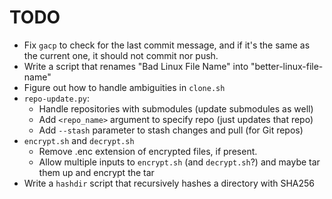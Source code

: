 TODO
====

 + Fix `gacp` to check for the last commit message, and if it's the same as the current one, it should not commit nor push.
 + Write a script that renames "Bad Linux File Name" into "better-linux-file-name"
 + Figure out how to handle ambiguities in `clone.sh`
 + `repo-update.py`:
    - Handle repositories with submodules (update submodules as well)
    - Add `<repo_name>` argument to specify repo (just updates that repo)
    - Add `--stash` parameter to stash changes and pull (for Git repos)
 + `encrypt.sh` and `decrypt.sh`
    - Remove .enc extension of encrypted files, if present.
    - Allow multiple inputs to `encrypt.sh` (and `decrypt.sh`?) and maybe tar them up and encrypt the tar
 + Write a `hashdir` script that recursively hashes a directory with SHA256
